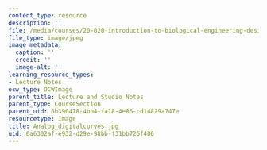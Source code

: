 ```yaml
---
content_type: resource
description: ''
file: /media/courses/20-020-introduction-to-biological-engineering-design-spring-2009/0a6302afe932d29e98bbf31bb726f406_Analog_digitalcurves.jpg
file_type: image/jpeg
image_metadata:
  caption: ''
  credit: ''
  image-alt: ''
learning_resource_types:
- Lecture Notes
ocw_type: OCWImage
parent_title: Lecture and Studio Notes
parent_type: CourseSection
parent_uid: 6b390478-4bb4-fa18-4e86-cd14829a747e
resourcetype: Image
title: Analog_digitalcurves.jpg
uid: 0a6302af-e932-d29e-98bb-f31bb726f406
---
```

